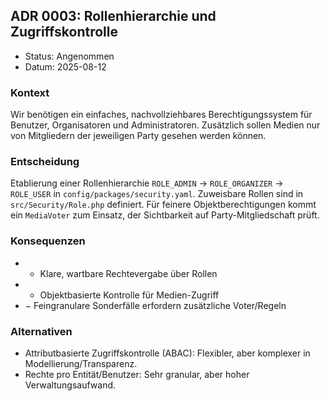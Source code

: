 ## ADR 0003: Rollenhierarchie und Zugriffskontrolle

- Status: Angenommen
- Datum: 2025-08-12

### Kontext
Wir benötigen ein einfaches, nachvollziehbares Berechtigungssystem für Benutzer, Organisatoren und Administratoren. Zusätzlich sollen Medien nur von Mitgliedern der jeweiligen Party gesehen werden können.

### Entscheidung
Etablierung einer Rollenhierarchie `ROLE_ADMIN` → `ROLE_ORGANIZER` → `ROLE_USER` in `config/packages/security.yaml`. Zuweisbare Rollen sind in `src/Security/Role.php` definiert. Für feinere Objektberechtigungen kommt ein `MediaVoter` zum Einsatz, der Sichtbarkeit auf Party-Mitgliedschaft prüft.

### Konsequenzen
- + Klare, wartbare Rechtevergabe über Rollen
- + Objektbasierte Kontrolle für Medien-Zugriff
- − Feingranulare Sonderfälle erfordern zusätzliche Voter/Regeln

### Alternativen
- Attributbasierte Zugriffskontrolle (ABAC): Flexibler, aber komplexer in Modellierung/Transparenz.
- Rechte pro Entität/Benutzer: Sehr granular, aber hoher Verwaltungsaufwand.


